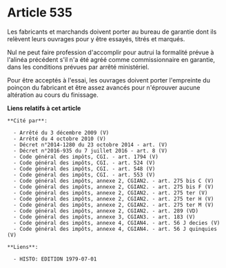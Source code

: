 # Article 535

Les fabricants et marchands doivent porter au bureau de garantie dont ils relèvent leurs ouvrages pour y être essayés, titrés
et marqués.

Nul ne peut faire profession d'accomplir pour autrui la formalité prévue à l'alinéa précédent s'il n'a été agréé comme
commissionnaire en garantie, dans les conditions prévues par arrêté ministériel.

Pour être acceptés à l'essai, les ouvrages doivent porter l'empreinte du poinçon du fabricant et être assez avancés pour
n'éprouver aucune altération au cours du finissage.

**Liens relatifs à cet article**

	**Cité par**:

	  - Arrêté du 3 décembre 2009 (V)
	  - Arrêté du 4 octobre 2010 (V)
	  - Décret n°2014-1280 du 23 octobre 2014 - art. (V)
	  - Décret n°2016-935 du 7 juillet 2016 - art. 8 (V)
	  - Code général des impôts, CGI. - art. 1794 (V)
	  - Code général des impôts, CGI. - art. 524 (V)
	  - Code général des impôts, CGI. - art. 548 (V)
	  - Code général des impôts, CGI. - art. 553 (V)
	  - Code général des impôts, annexe 2, CGIAN2. - art. 275 bis C (V)
	  - Code général des impôts, annexe 2, CGIAN2. - art. 275 bis F (V)
	  - Code général des impôts, annexe 2, CGIAN2. - art. 275 ter (V)
	  - Code général des impôts, annexe 2, CGIAN2. - art. 275 ter H (V)
	  - Code général des impôts, annexe 2, CGIAN2. - art. 275 ter M (V)
	  - Code général des impôts, annexe 2, CGIAN2. - art. 289 (VD)
	  - Code général des impôts, annexe 3, CGIAN3. - art. 183 (V)
	  - Code général des impôts, annexe 4, CGIAN4. - art. 56 J decies (V)
	  - Code général des impôts, annexe 4, CGIAN4. - art. 56 J quinquies (V)

	**Liens**:

	  - HISTO: EDITION 1979-07-01
